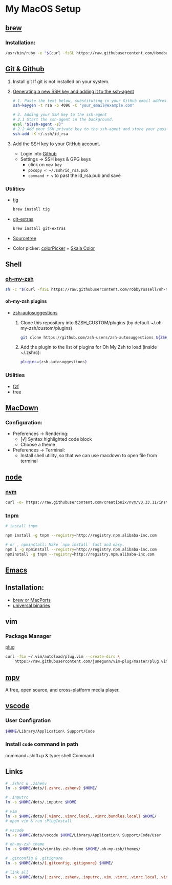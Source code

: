 # My MacOS Setup

## [brew](https://brew.sh/)

### Installation:
```sh
/usr/bin/ruby -e "$(curl -fsSL https://raw.githubusercontent.com/Homebrew/install/master/install)"
```

## [Git & Github](https://git-scm.com/)

1. Install git If git is not installed on your system.
2. [Generating a new SSH key and adding it to the ssh-agent](https://help.github.com/articles/generating-a-new-ssh-key-and-adding-it-to-the-ssh-agent/)

	```sh
	# 1. Paste the text below, substituting in your GitHub email address.
	ssh-keygen -t rsa -b 4096 -C "your_email@example.com"
	
	# 2. Adding your SSH key to the ssh-agent
	# 2.1 Start the ssh-agent in the background.
	eval "$(ssh-agent -s)"
	# 2.2 Add your SSH private key to the ssh-agent and store your passphrase in the keychain. 	
	ssh-add -K ~/.ssh/id_rsa
	```

3. Add the SSH key to your GitHub account.
	- Login into [Github](https://github.com/)
	- Settings -> SSH keys & GPG keys
		- click on `new key`
		- `pbcopy < ~/.ssh/id_rsa.pub`
		- `command + v` to past the id_rsa.pub and save

### Utilities

- [tig](https://github.com/jonas/tig)

	```sh 
	brew install tig
	```

- [git-extras ](https://github.com/tj/git-extras)

	```sh 
	brew install git-extras
	```
- [Sourcetree](https://www.sourcetreeapp.com/)

- Color picker: [colorPicker](http://www.northernspysoftware.com/software/colorpicker) + [Skala Color](https://bjango.com/mac/skalacolor/)

## Shell
### [oh-my-zsh](https://github.com/robbyrussell/oh-my-zsh)

```sh
sh -c "$(curl -fsSL https://raw.githubusercontent.com/robbyrussell/oh-my-zsh/master/tools/install.sh)"
```
#### oh-my-zsh plugins

- [zsh-autosuggestions](https://github.com/zsh-users/zsh-autosuggestions)

	1. Clone this repository into $ZSH_CUSTOM/plugins (by default ~/.oh-my-zsh/custom/plugins)

		```sh
		git clone https://github.com/zsh-users/zsh-autosuggestions ${ZSH_CUSTOM:-~/.oh-my-zsh/custom}/plugins/zsh-autosuggestions
		```
	2. Add the plugin to the list of plugins for Oh My Zsh to load (inside ~/.zshrc):

		```sh
		plugins=(zsh-autosuggestions)
		```

### Utilities

- [fzf](https://github.com/junegunn/fzf)
- tree

## [MacDown](https://macdown.uranusjr.com/)

### Configuration:

- Preferences -> Rendering: 
	- [√] Syntax highlighted code block
	- Choose a theme
- Preferences -> Terminal:
	- Install shell utility, so that we can use macdown to open file from terminal


## [node](https://nodejs.org/en/)

### [nvm](https://github.com/creationix/nvm)

```sh
curl -o- https://raw.githubusercontent.com/creationix/nvm/v0.33.11/install.sh | bash
```

### [tnpm]()

```sh
# install tnpm

npm install -g tnpm --registry=http://registry.npm.alibaba-inc.com 

# or , npminstall: Make `npm install` fast and easy.
npm i -g npminstall --registry=http://registry.npm.alibaba-inc.com
npminstall -g tnpm --registry=http://registry.npm.alibaba-inc.com

```

## [Emacs](https://www.gnu.org/software/emacs/download.html)

## Installation:

- [brew or MacPorts](https://www.gnu.org/software/emacs/download.html)
- [universal binaries](https://emacsformacosx.com/)

## vim

### Package Manager
[plug](https://github.com/junegunn/vim-plug)

```sh
curl -fLo ~/.vim/autoload/plug.vim --create-dirs \
    https://raw.githubusercontent.com/junegunn/vim-plug/master/plug.vim
```

## [mpv](https://mpv.io/)
A free, open source, and cross-platform media player.

## [vscode](https://code.visualstudio.com/)

### User Configration
```sh
$HOME/Library/Application\ Support/Code
```

### Install `code` command in path

command+shift+p & type: shell Command

## Links

```sh
# .zshrc & .zshenv
ln -s $HOME/dots/{.zshrc,.zshenv} $HOME/

# .inputrc
ln -s $HOME/dots/.inputrc $HOME

# vim
ln -s $HOME/dots/{.vimrc,.vimrc.local,.vimrc.bundles.local} $HOME/
# open vim & run :PlugInstall

# vscode
ln -s $HOME/dots/vscode $HOME/Library/Application\ Support/Code/User

# oh-my-zsh theme
ln -s $HOME/dots/vimniky.zsh-theme $HOME/.oh-my-zsh/themes/

# .gitconfig & .gitignore
ln -s $HOME/dots/{.gitconfig,.gitignore} $HOME/

# link all
ln -s $HOME/dots/{.zshrc,.zshenv,.inputrc,.vim,.vimrc,.vimrc.local,.vimrc.bundles.local,vimniky.zsh-theme,s.gitconfig,.gitignore} $HOME/
```
